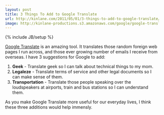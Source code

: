 ```yaml
---
layout: post
title: 3 Things To Add to Google Translate
url: http://kinlane.com/2011/05/01/3-things-to-add-to-google-translate/
image: http://kinlane-productions.s3.amazonaws.com/google/google-translate.png
---
```

{% include JB/setup %}
<p>
     <a href="http://translate.google.com">Google Translate</a> is an amazing tool. It translates those random foreign web pages I run across, and those ever growing number of emails I receive from overseas.<a href="http://translate.google.com"><img class="c1" src="http://kinlane-productions.s3.amazonaws.com/google/google-translate.png" alt="" align="right" /></a> I have 3 suggestions for Google to add:
</p>
<ol class="mainlist">
     <li>
          <strong>Geek</strong> - Translate geek so I can talk about technical things to my mom.
     </li>
     <li>
          <strong>Legaleze</strong> - Translate terms of service and other legal documents so I can make sense of them.
     </li>
     <li>
          <strong>Transportation</strong> - Translate those people speaking over the loudspeakers at airports, train and bus stations so I can understand them.
     </li>
</ol>
<p>
     As you make Google Translate more useful for our everyday lives, I think these three additions would help immensly.
</p>